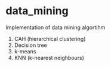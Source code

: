 # data_mining
Implementation of data mining algortihm

1. CAH (hierarchical clustering)
1. Decision tree
1. k-means
1. KNN (k-nearest neighbours)
